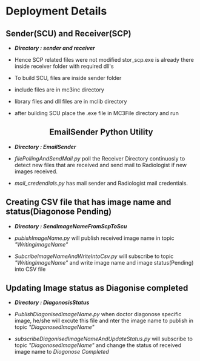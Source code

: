 # Deployment Details

## Sender(SCU) and Receiver(SCP)

  - __*Directory : sender and receiver*__

  - Hence SCP related files were not modified stor_scp.exe is already there inside receiver folder with required dll's
  
  - To build SCU, files are inside sender folder
  
  - include files are in mc3inc directory
	
  - library files and dll files are in mclib directory
  
  - after building SCU place the .exe file in MC3File directory and run

## <center> EmailSender Python Utility

  - __*Directory : EmailSender*__
  
  - *filePollingAndSendMail.py* poll the Receiver Directory continuosly to detect new files that are received and send mail to Radiologist if new images received.

  - *mail_credendials.py* has mail sender and Radiologist mail credentials.

## Creating CSV file that has image name and status(Diagonose Pending)
 
  - __*Directory : SendImageNameFromScpToScu*__
  
  - *pubishImageName.py* will publish received image name in topic *"WritingImageName"*
  
  - *SubcribeImageNameAndWriteIntoCsv.py* will subscribe to topic *"WritingImageName"* and write image name and image status(Pending) into CSV file 
  
## Updating Image status as Diagonise completed

  - __*Directory : DiagonosisStatus*__
  
  - *PublishDiagonisedImageName.py* when doctor diagonose specific image, he/she will excute this file and nter the image name to publish in topic *"DiagonosedImageName"*
  
  - *subscribeDiagonisedImageNameAndUpdateStatus.py* will subscribe to topic *"DiagonosedImageName"* and change the status of received image name to *Diogonose Completed*
